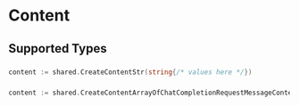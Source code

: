 # Content


## Supported Types

### 

```go
content := shared.CreateContentStr(string{/* values here */})
```

### 

```go
content := shared.CreateContentArrayOfChatCompletionRequestMessageContentPart([]shared.ChatCompletionRequestMessageContentPart{/* values here */})
```

